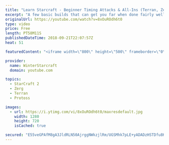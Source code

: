 ```yaml
---
title: "Learn Starcraft - Beginner Timing Attacks & All-Ins (Terran, Zerg & Protoss)"
excerpt: "A few basic builds that can get you far when done fairly well. Also important is how not to overextend and lose everything."
originalUrl: https://youtube.com/watch?v=8xOuROdh6t0
type: video
price: Free
length: PT58M11S
publishedDateTime: 2018-09-21T22:07:57Z
heat: 51

featuredContent: "<iframe width=\"800\" height=\"500\" frameborder=\"0\" src=\"https://www.youtube.com/embed/8xOuROdh6t0\" allow=\"accelerometer; autoplay; encrypted-media; gyroscope; picture-in-picture\" allowfullscreen></iframe>"

provider:
  name: WinterStarcraft
  domain: youtube.com

topics:
  - StarCraft 2
  - Zerg
  - Terran
  - Protoss

images:
  - url: https://i.ytimg.com/vi/8xOuROdh6t0/maxresdefault.jpg
    width: 1280
    height: 720
    isCached: true

secured: "E55veGPAfM8gA3JldRLN50AjrggNWkzjlRm/UGSMhk7pLE+yADADzHSTDfu8K5Bhs+UJOgBb2sCv8jJKCQiH09UKCQjmHO+iDryLzj5CmWrCxj6WjM0hFYhUHO/YD0mo0gsJy+goCsceUxwt/vVz0lyH+bP4XZwTlioVVX3pf5/HfwF+lc0vNy0hOxCMeUKH8mtp5NLw1H1fzDLWL3LxozgFDqcfreafXq+E1BUSP1gRKvQ5GVSTVnhIUshXuFgbV5NW6SIuV0l1ZjhIef3HGg1ra8eIVm2bIR7iITkxjP9MvqyO300y1E319Bve4lxo3Mj0zobsZsj7q42OgnfPaD3ip+azuW71EtfNlEa+xrj3t1z3+0hi6V7TMqJssv7DzyXsNDk9EqRniMcV/13zD92njHQK497GWKFV4Xj3NoA=;rs4cnfsgjZxyKoqLFM4WTQ=="
---
```


